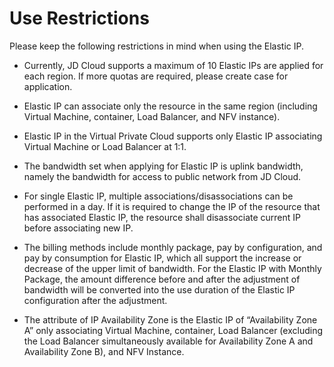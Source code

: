 # Use Restrictions

Please keep the following restrictions in mind when using the Elastic IP.

- Currently, JD Cloud supports a maximum of 10 Elastic IPs are applied for each region. If more quotas are required, please create case for application.

- Elastic IP can associate only the resource in the same region (including Virtual Machine, container, Load Balancer, and NFV instance).

- Elastic IP in the Virtual Private Cloud supports only Elastic IP associating Virtual Machine or Load Balancer at 1:1.

- The bandwidth set when applying for Elastic IP is uplink bandwidth, namely the bandwidth for access to public network from JD Cloud.

- For single Elastic IP, multiple associations/disassociations can be performed in a day. If it is required to change the IP of the resource that has associated Elastic IP, the resource shall disassociate current IP before associating new IP.

- The billing methods include monthly package, pay by configuration, and pay by consumption for Elastic IP, which all support the increase or decrease of the upper limit of bandwidth. For the Elastic IP with Monthly Package, the amount difference before and after the adjustment of bandwidth will be converted into the use duration of the Elastic IP configuration after the adjustment.

- The attribute of IP Availability Zone is the Elastic IP of “Availability Zone A” only associating Virtual Machine, container, Load Balancer (excluding the Load Balancer simultaneously available for Availability Zone A and Availability Zone B), and NFV Instance.

